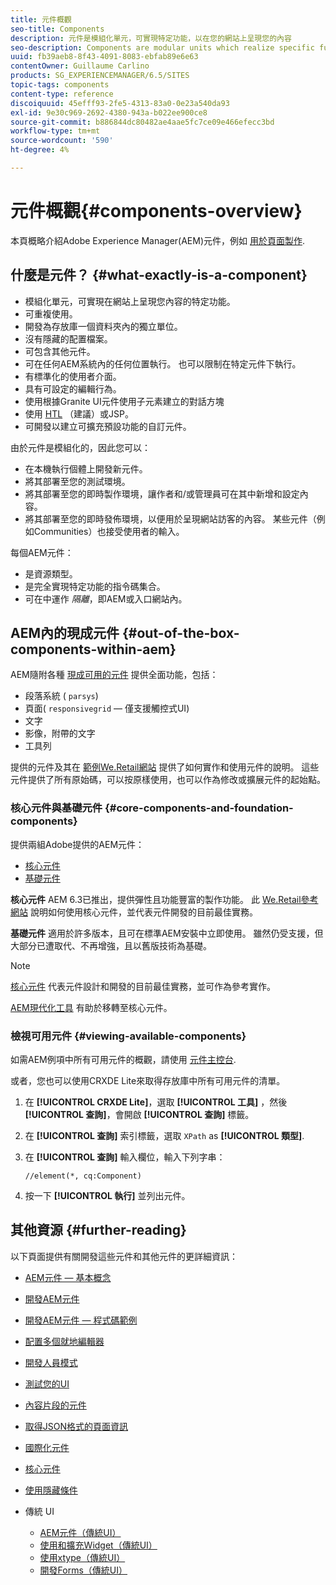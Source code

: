 ```yaml
---
title: 元件概觀
seo-title: Components
description: 元件是模組化單元，可實現特定功能，以在您的網站上呈現您的內容
seo-description: Components are modular units which realize specific functionality to present your content on your website
uuid: fb39aeb8-8f43-4091-8083-ebfab89e6e63
contentOwner: Guillaume Carlino
products: SG_EXPERIENCEMANAGER/6.5/SITES
topic-tags: components
content-type: reference
discoiquuid: 45efff93-2fe5-4313-83a0-0e23a540da93
exl-id: 9e30c969-2692-4380-943a-b022ee900ce8
source-git-commit: b886844dc80482ae4aae5fc7ce09e466efecc3bd
workflow-type: tm+mt
source-wordcount: '590'
ht-degree: 4%

---
```


# 元件概觀{#components-overview}

本頁概略介紹Adobe Experience Manager(AEM)元件，例如 [用於頁面製作](/help/sites-authoring/default-components-foundation.md).

## 什麼是元件？ {#what-exactly-is-a-component}

* 模組化單元，可實現在網站上呈現您內容的特定功能。
* 可重複使用。
* 開發為存放庫一個資料夾內的獨立單位。
* 沒有隱藏的配置檔案。
* 可包含其他元件。
* 可在任何AEM系統內的任何位置執行。 也可以限制在特定元件下執行。
* 有標準化的使用者介面。
* 具有可設定的編輯行為。
* 使用根據Granite UI元件使用子元素建立的對話方塊
* 使用 [HTL](https://experienceleague.adobe.com/docs/experience-manager-htl/content/overview.html) （建議）或JSP。
* 可開發以建立可擴充預設功能的自訂元件。

由於元件是模組化的，因此您可以：

* 在本機執行個體上開發新元件。
* 將其部署至您的測試環境。
* 將其部署至您的即時製作環境，讓作者和/或管理員可在其中新增和設定內容。
* 將其部署至您的即時發佈環境，以便用於呈現網站訪客的內容。 某些元件（例如Communities）也接受使用者的輸入。

每個AEM元件：

* 是資源類型。
* 是完全實現特定功能的指令碼集合。
* 可在中運作 *隔離*，即AEM或入口網站內。

## AEM內的現成元件 {#out-of-the-box-components-within-aem}

AEM隨附各種 [現成可用的元件](/help/sites-authoring/default-components.md) 提供全面功能，包括：

* 段落系統 ( `parsys`)
* 頁面( `responsivegrid`  — 僅支援觸控式UI)
* 文字
* 影像，附帶的文字
* 工具列

提供的元件及其在 [範例We.Retail網站](/help/sites-developing/we-retail.md) 提供了如何實作和使用元件的說明。 這些元件提供了所有原始碼，可以按原樣使用，也可以作為修改或擴展元件的起始點。

### 核心元件與基礎元件 {#core-components-and-foundation-components}

提供兩組Adobe提供的AEM元件：

* [核心元件](https://experienceleague.adobe.com/docs/experience-manager-core-components/using/introduction.html)
* [基礎元件](/help/sites-authoring/default-components-foundation.md)

**核心元件** AEM 6.3已推出，提供彈性且功能豐富的製作功能。 此 [We.Retail參考網站](/help/sites-developing/we-retail.md) 說明如何使用核心元件，並代表元件開發的目前最佳實務。

**基礎元件** 適用於許多版本，且可在標準AEM安裝中立即使用。 雖然仍受支援，但大部分已遭取代、不再增強，且以舊版技術為基礎。

>[!NOTE]
>
>[核心元件](https://experienceleague.adobe.com/docs/experience-manager-core-components/using/introduction.html) 代表元件設計和開發的目前最佳實務，並可作為參考實作。
>
>[AEM現代化工具](modernization-tools.md) 有助於移轉至核心元件。

### 檢視可用元件 {#viewing-available-components}

如需AEM例項中所有可用元件的概觀，請使用 [元件主控台](/help/sites-authoring/default-components-console.md).

或者，您也可以使用CRXDE Lite來取得存放庫中所有可用元件的清單。

1. 在 **[!UICONTROL CRXDE Lite]**，選取 **[!UICONTROL 工具]** ，然後 **[!UICONTROL 查詢]**，會開啟 **[!UICONTROL 查詢]** 標籤。

1. 在 **[!UICONTROL 查詢]** 索引標籤，選取 `XPath` as **[!UICONTROL 類型]**.

1. 在 **[!UICONTROL 查詢]** 輸入欄位，輸入下列字串：

   `//element(*, cq:Component)`

1. 按一下 **[!UICONTROL 執行]** 並列出元件。

## 其他資源 {#further-reading}

以下頁面提供有關開發這些元件和其他元件的更詳細資訊：

* [AEM元件 — 基本概念](/help/sites-developing/components-basics.md)
* [開發AEM元件](/help/sites-developing/developing-components.md)
* [開發AEM元件 — 程式碼範例](/help/sites-developing/developing-components-samples.md)
* [配置多個就地編輯器](/help/sites-developing/multiple-inplace-editors.md)
* [開發人員模式](/help/sites-developing/developer-mode.md)
* [測試您的UI](/help/sites-developing/hobbes.md)
* [內容片段的元件](/help/sites-developing/components-content-fragments.md)
* [取得JSON格式的頁面資訊](/help/sites-developing/pageinfo.md)
* [國際化元件](/help/sites-developing/i18n.md)
* [核心元件](https://experienceleague.adobe.com/docs/experience-manager-core-components/using/introduction.html)
* [使用隱藏條件](/help/sites-developing/hide-conditions.md)
* 傳統 UI

   * [AEM元件（傳統UI）](/help/sites-developing/developing-components-classic.md)
   * [使用和擴充Widget（傳統UI）](/help/sites-developing/widgets.md)
   * [使用xtype（傳統UI）](/help/sites-developing/xtypes.md)
   * [開發Forms（傳統UI）](/help/sites-developing/developing-forms.md)
